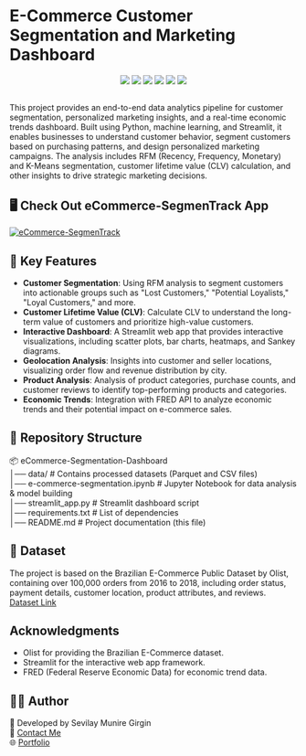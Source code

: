 # E-Commerce Customer Segmentation and Marketing Dashboard
<div align="center">
<img src="https://img.shields.io/badge/Pandas-2C2D72?style=for-the-badge&logo=pandas&logoColor=white" >
<img src="https://img.shields.io/badge/Plotly-239120?style=for-the-badge&logo=plotly&logoColor=white" >
<img src="https://img.shields.io/badge/scikit_learn-F7931E?style=for-the-badge&logo=scikit-learn&logoColor=white" >
<img src="https://img.shields.io/badge/Python-FFD43B?style=for-the-badge&logo=python&logoColor=blue" >
<img src="https://img.shields.io/badge/Streamlit-FF4B4B?style=for-the-badge&logo=Streamlit&logoColor=white" >
<img src="https://img.shields.io/badge/Colab-F9AB00?style=for-the-badge&logo=googlecolab&color=525252" >
</div>

##
This project provides an end-to-end data analytics pipeline for customer segmentation, personalized marketing insights, and a real-time economic trends dashboard.      Built using Python, machine learning, and Streamlit, it enables businesses to understand customer behavior, segment customers based on purchasing patterns, and design personalized marketing campaigns. 
The analysis includes RFM (Recency, Frequency, Monetary) and K-Means segmentation, customer lifetime value (CLV) calculation, and other insights to drive strategic marketing decisions.

## 🖥️ Check Out eCommerce-SegmenTrack App
[![eCommerce-SegmenTrack](https://static.streamlit.io/badges/streamlit_badge_black_white.svg)](https://ecommerce-segmentrack.streamlit.app/)

## 🚀 Key Features
- **Customer Segmentation**: Using RFM analysis to segment customers into actionable groups such as "Lost Customers," "Potential Loyalists," "Loyal Customers," and more.   
- **Customer Lifetime Value (CLV)**: Calculate CLV to understand the long-term value of customers and prioritize high-value customers.   
- **Interactive Dashboard**: A Streamlit web app that provides interactive visualizations, including scatter plots, bar charts, heatmaps, and Sankey diagrams.   
- **Geolocation Analysis**: Insights into customer and seller locations, visualizing order flow and revenue distribution by city.   
- **Product Analysis**: Analysis of product categories, purchase counts, and customer reviews to identify top-performing products and categories.   
- **Economic Trends**: Integration with FRED API to analyze economic trends and their potential impact on e-commerce sales.   

## 📂 Repository Structure
📦 eCommerce-Segmentation-Dashboard  
│── data/                             # Contains processed datasets (Parquet and CSV files)   
│── e-commerce-segmentation.ipynb     # Jupyter Notebook for data analysis & model building   
│── streamlit_app.py                  # Streamlit dashboard script   
│── requirements.txt                  # List of dependencies   
│── README.md                         # Project documentation (this file)  


## 🔗 Dataset
The project is based on the Brazilian E-Commerce Public Dataset by Olist, containing over 100,000 orders from 2016 to 2018, including order status, payment details, customer location, product attributes, and reviews.   
[Dataset Link](https://www.kaggle.com/datasets/olistbr/brazilian-ecommerce)

## Acknowledgments
- Olist for providing the Brazilian E-Commerce dataset.
- Streamlit for the interactive web app framework.
- FRED (Federal Reserve Economic Data) for economic trend data.

## 👩‍💻 Author
📌 Developed by Sevilay Munire Girgin   
📧 [Contact Me](https://linktr.ee/sevilaymgirgin)   
🌐 [Portfolio](sevilaymuni.github.io/Girgin)
